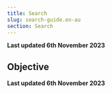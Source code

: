 ```yaml
---
title: Search
slug: search-guide.en-au
section: Search
---
```


**Last updated 6th November 2023**



## Objective  

**Last updated 6th November 2023**

